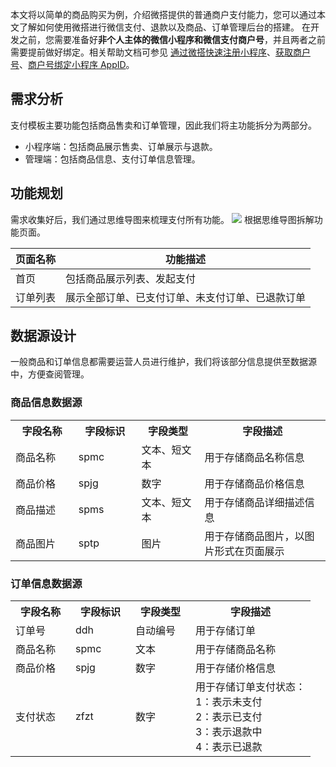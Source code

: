 本文将以简单的商品购买为例，介绍微搭提供的普通商户支付能力，您可以通过本文了解如何使用微搭进行微信支付、退款以及商品、订单管理后台的搭建。
在开发之前，您需要准备好**非个人主体的微信小程序和微信支付商户号**，并且两者之前需要提前做好绑定。相关帮助文档可参见 [通过微搭快速注册小程序](https://cloud.tencent.com/document/product/1301/57644)、[获取商户号](https://pay.weixin.qq.com/static/applyment_guide/applyment_detail_miniapp.shtml)、[商户号绑定小程序 AppID](https://pay.weixin.qq.com/static/pay_setting/appid_protocol.shtml)。

## 需求分析
支付模板主要功能包括商品售卖和订单管理，因此我们将主功能拆分为两部分。
- 小程序端：包括商品展示售卖、订单展示与退款。
- 管理端：包括商品信息、支付订单信息管理。

## 功能规划
需求收集好后，我们通过思维导图来梳理支付所有功能。
![](https://qcloudimg.tencent-cloud.cn/raw/608d2b00c847dc9a9bff1f23571b2921.png)
根据思维导图拆解功能页面。

| 页面名称 | 功能描述 |
|---------|---------|
| 首页| 包括商品展示列表、发起支付| 
| 订单列表| 展示全部订单、已支付订单、未支付订单、已退款订单|

## 数据源设计
一般商品和订单信息都需要运营人员进行维护，我们将该部分信息提供至数据源中，方便查阅管理。

### 商品信息数据源
<table>
   <tr>
      <th width="20%" >字段名称</td>
      <th width="20%" >字段标识</td>
      <th width="20%" >字段类型</td>
      <th width="40%" >字段描述</td>
   </tr>
   <tr>
      <td>商品名称</td>
      <td>	spmc</td>
      <td>	文本、短文本</td>
      <td>用于存储商品名称信息</td>
   </tr>
   <tr>
      <td>商品价格	</td>
      <td>spjg</td>
      <td>数字</td>
      <td>用于存储商品价格信息</td>
   </tr>
   <tr>
      <td>商品描述	</td>
      <td>spms</td>
      <td>文本、短文本</td>
      <td>用于存储商品详细描述信息</td>
   </tr>
   <tr>
      <td>商品图片	</td>
      <td>sptp</td>
      <td>图片</td>
      <td>用于存储商品图片，以图片形式在页面展示</td>
   </tr>
</table>


### 订单信息数据源
<table>
   <tr>
      <th width="20%" >字段名称</td>
      <th width="20%" >字段标识</td>
      <th width="20%" >字段类型</td>
      <th width="40%" >字段描述</td>
   </tr>
   <tr>
      <td>订单号</td>
      <td>ddh</td>
      <td>自动编号	</td>
      <td>用于存储订单</td>
   </tr>
   <tr>
      <td>商品名称</td>
      <td>spmc</td>
      <td>文本</td>
      <td>用于存储商品名称</td>
   </tr>
   <tr>
      <td>商品价格</td>
      <td>spjg</td>
      <td>数字</td>
      <td>用于存储价格信息</td>
   </tr>
   <tr>
      <td>支付状态</td>
      <td>zfzt</td>
      <td>数字</td>
      <td>用于存储订单支付状态：<br>1：表示未支付 <br>2：表示已支付<br> 3：表示退款中 <br>4：表示已退款</td>
   </tr>
</table>

